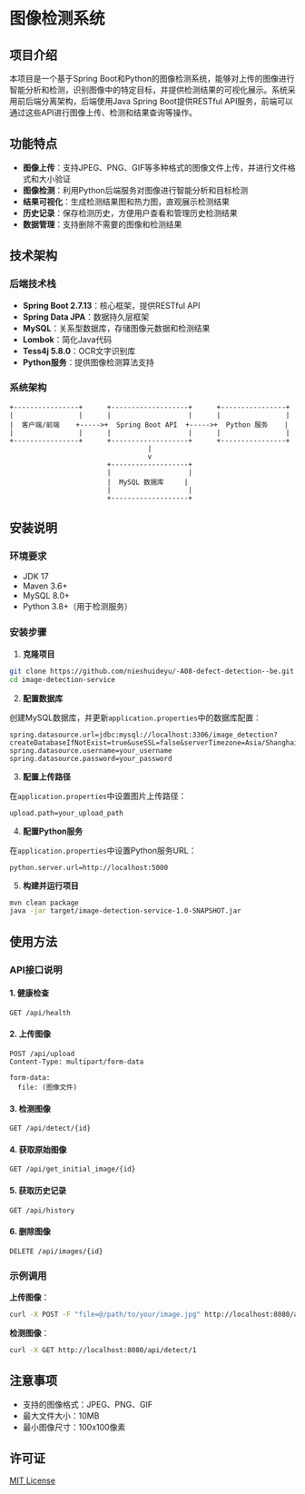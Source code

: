 # 图像检测系统

## 项目介绍

本项目是一个基于Spring Boot和Python的图像检测系统，能够对上传的图像进行智能分析和检测，识别图像中的特定目标，并提供检测结果的可视化展示。系统采用前后端分离架构，后端使用Java Spring Boot提供RESTful API服务，前端可以通过这些API进行图像上传、检测和结果查询等操作。

## 功能特点

- **图像上传**：支持JPEG、PNG、GIF等多种格式的图像文件上传，并进行文件格式和大小验证
- **图像检测**：利用Python后端服务对图像进行智能分析和目标检测
- **结果可视化**：生成检测结果图和热力图，直观展示检测结果
- **历史记录**：保存检测历史，方便用户查看和管理历史检测结果
- **数据管理**：支持删除不需要的图像和检测结果

## 技术架构

### 后端技术栈

- **Spring Boot 2.7.13**：核心框架，提供RESTful API
- **Spring Data JPA**：数据持久层框架
- **MySQL**：关系型数据库，存储图像元数据和检测结果
- **Lombok**：简化Java代码
- **Tess4j 5.8.0**：OCR文字识别库
- **Python服务**：提供图像检测算法支持

### 系统架构

```
+----------------+      +-------------------+      +----------------+
|                |      |                   |      |                |
|  客户端/前端    +----->+  Spring Boot API  +----->+  Python 服务    |
|                |      |                   |      |                |
+----------------+      +-------------------+      +----------------+
                                  |
                                  v
                        +-------------------+
                        |                   |
                        |  MySQL 数据库     |
                        |                   |
                        +-------------------+
```

## 安装说明

### 环境要求

- JDK 17
- Maven 3.6+
- MySQL 8.0+
- Python 3.8+（用于检测服务）

### 安装步骤

1. **克隆项目**

```bash
git clone https://github.com/nieshuideyu/-A08-defect-detection--be.git
cd image-detection-service
```

2. **配置数据库**

创建MySQL数据库，并更新`application.properties`中的数据库配置：

```properties
spring.datasource.url=jdbc:mysql://localhost:3306/image_detection?createDatabaseIfNotExist=true&useSSL=false&serverTimezone=Asia/Shanghai&allowPublicKeyRetrieval=true
spring.datasource.username=your_username
spring.datasource.password=your_password
```

3. **配置上传路径**

在`application.properties`中设置图片上传路径：

```properties
upload.path=your_upload_path
```

4. **配置Python服务**

在`application.properties`中设置Python服务URL：

```properties
python.server.url=http://localhost:5000
```

5. **构建并运行项目**

```bash
mvn clean package
java -jar target/image-detection-service-1.0-SNAPSHOT.jar
```

## 使用方法

### API接口说明

#### 1. 健康检查

```
GET /api/health
```

#### 2. 上传图像

```
POST /api/upload
Content-Type: multipart/form-data

form-data:
  file: (图像文件)
```

#### 3. 检测图像

```
GET /api/detect/{id}
```

#### 4. 获取原始图像

```
GET /api/get_initial_image/{id}
```

#### 5. 获取历史记录

```
GET /api/history
```

#### 6. 删除图像

```
DELETE /api/images/{id}
```

### 示例调用

**上传图像**：

```bash
curl -X POST -F "file=@/path/to/your/image.jpg" http://localhost:8080/api/upload
```

**检测图像**：

```bash
curl -X GET http://localhost:8080/api/detect/1
```

## 注意事项

- 支持的图像格式：JPEG、PNG、GIF
- 最大文件大小：10MB
- 最小图像尺寸：100x100像素

## 许可证

[MIT License](LICENSE)
